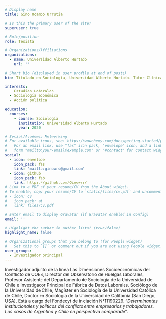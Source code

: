 ```yaml
---
# Display name
title: Gino Ocampo Urrutia

# Is this the primary user of the site?
superuser: true

# Role/position
role: Tesista 

# Organizations/Affiliations
organizations:
  - name: Universidad Alberto Hurtado
    url: ''

# Short bio (displayed in user profile at end of posts)
bio: Titulado en Sociología, Universidad Alberto Hurtado. Tutor Clínica de AnálisisEstadístico UAH. Experiencia en investigación e implementación de instrumentos metodológicos(cualitativos y cuantitativos) de recolección de datos. 

interests:
  - Estudios Laborales
  - Sociología económica
  - Acción política

education:
  courses:
    - course: Sociología
      institution: Universidad Alberto Hurtado
      year: 2020

# Social/Academic Networking
# For available icons, see: https://wowchemy.com/docs/getting-started/page-builder/#icons
#   For an email link, use "fas" icon pack, "envelope" icon, and a link in the
#   form "mailto:your-email@example.com" or "#contact" for contact widget.
social:
  - icon: envelope
    icon_pack: fas
    link: 'mailto:ginowrs@gmail.com'
  - icon: github
    icon_pack: fab
    link: https://github.com/Ginowrs/
# Link to a PDF of your resume/CV from the About widget.
# To enable, copy your resume/CV to `static/files/cv.pdf` and uncomment the lines below.
# - icon: cv
#   icon_pack: ai
#   link: files/cv.pdf

# Enter email to display Gravatar (if Gravatar enabled in Config)
email: ''

# Highlight the author in author lists? (true/false)
highlight_name: false

# Organizational groups that you belong to (for People widget)
#   Set this to `[]` or comment out if you are not using People widget.
user_groups:
  - Investigador principal
---
```


Investigador adjunto de la línea Las Dimensiones Socioeconómicas del Conflicto de COES, Director del Observatorio de Huelgas Laborales, Profesor Asistente del Departamento de Sociología de la Universidad de Chile e Investigador Principal de Fábrica de Datos Laborales. Sociólogo de la Universidad de Chile, Magíster en Sociología de la Universidad Católica de Chile, Doctor en Sociología de la Universidad de California (San Diego, USA). Está a cargo del Fondecyt de iniciación N°11190229. *“Determinantes institucionales y políticos del conflicto entre empresarios y trabajadores. Los casos de Argentina y Chile en perspectiva comparada”*.